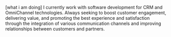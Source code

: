 [what i am doing]
I currently work with software development for CRM and OmniChannel technologies. Always seeking to boost customer engagement, delivering value, and promoting the best experience and satisfaction through the integration of various communication channels and improving relationships between customers and partners.
